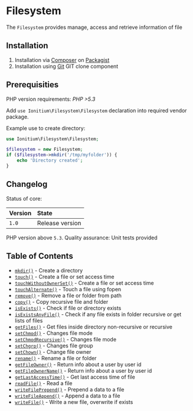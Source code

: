 # Filesystem

The `Filesystem` provides manage, access and retrieve information of file

## Installation

1. Installation via [Composer](http://www.composer.org) on [Packagist](http://www.packagist.com)
2. Installation using [Git](http://www.github.com) GIT clone component


## Prerequisities

PHP version requirements: _PHP >5.3_

Add `use Ionitium\Filesystem\Filesystem` declaration into required vendor package.

Example use to create directory:

```php
use Ionitium\Filesystem\Filesystem;

$filesystem = new Filesystem;
if ($filesystem->mkdir('/tmp/myfolder')) {
    echo 'Directory created';
}
```


## Changelog

Status of core:

| Version       | State                |
| ------------- |:-------------------- |
| `1.0`         | Release version      |

PHP version above `5.3`.
Quality assurance: Unit tests provided

## Table of Contents

* [`mkdir()`](mkdir.md) - Create a directory
* [`touch()`](touch.md) - Create a file or set access time
* [`touchWithoutOwnerSet()`](touchWithoutOwnerSet.md) - Create a file or set access time
* [`touchAlternate()`](touchAlternate.md) - Touch a file using fopen
* [`remove()`](remove.md) - Remove a file or folder from path
* [`copy()`](copy.md) - Copy recursive file and folder
* [`isExists()`](isexists.md) - Check if file or directory exists
* [`isExistsAnyFile()`](isexistsanyfile.md) - Check if any file exists in folder recursive or get lists of files
* [`getFiles()`](getfiles.md) - Get files inside directory non-recursive or recursive
* [`setChmod()`](setchmod.md) - Changes file mode
* [`setChmodRecursive()`](setchmodrecursive.md) - Changes file mode
* [`setChgrp()`](setchgrp.md) - Changes file group
* [`setChown()`](setchown.md) - Change file owner
* [`rename()`](rename.md) - Rename a file or folder
* [`getFileOwner()`](getfileowner.md) - Return info about a user by user id
* [`getFileOwnerName()`](getfileownername.md) - Return info about a user by user id
* [`getLastAccessTime()`](getlastaccesstime.md) - Get last access time of file
* [`readFile()`](readfile.md) - Read a file
* [`writeFilePrepend()`](writefileprepend.md) - Prepend a data to a file
* [`writeFileAppend()`](writefileappend.md) - Append a data to a file
* [`writeFile()`](writefile.md) - Write a new file, overwrite if exists